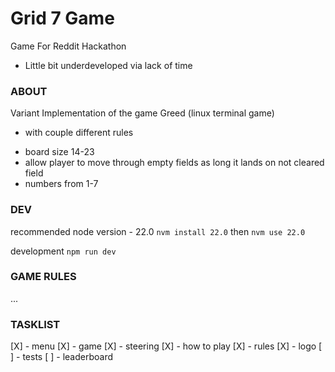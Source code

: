 # Grid 7 Game

Game For Reddit Hackathon

- Little bit underdeveloped via lack of time

### ABOUT

Variant Implementation of the game Greed (linux terminal game)

- with couple different rules

* board size 14-23
* allow player to move through empty fields as long it lands on not cleared field
* numbers from 1-7

### DEV

recommended node version - 22.0
`nvm install 22.0` then `nvm use 22.0`

development `npm run dev`

### GAME RULES

...

### TASKLIST

[X] - menu
[X] - game
[X] - steering
[X] - how to play
[X] - rules
[X] - logo
[ ] - tests
[ ] - leaderboard
